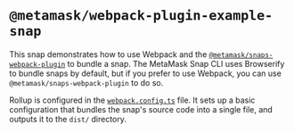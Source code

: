 # `@metamask/webpack-plugin-example-snap`

This snap demonstrates how to use Webpack and the
[`@metamask/snaps-webpack-plugin`](../../../snaps-webpack-plugin) to bundle a
snap. The MetaMask Snap CLI uses Browserify to bundle snaps by default, but
if you prefer to use Webpack, you can use `@metamask/snaps-webpack-plugin` to do
so.

Rollup is configured in the [`webpack.config.ts`](./webpack.config.ts) file. It
sets up a basic configuration that bundles the snap's source code into a single
file, and outputs it to the `dist/` directory.

